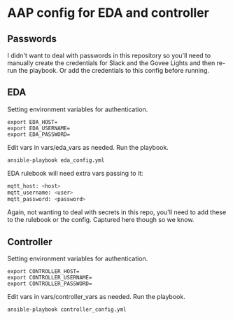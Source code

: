 AAP config for EDA and controller
=========

Passwords
------------

I didn't want to deal with passwords in this repository so you'll need to manually create the credentials for Slack and the Govee Lights and then re-run the playbook. Or add the credentials to this config before running.


EDA
------------

Setting environment variables for authentication. 

```
export EDA_HOST=
export EDA_USERNAME=
export EDA_PASSWORD=
```

Edit vars in vars/eda_vars as needed. Run the playbook.

```
ansible-playbook eda_config.yml
```

EDA rulebook will need extra vars passing to it:

```bash
mqtt_host: <host>
mqtt_username: <user>
mqtt_password: <password>
```

Again, not wanting to deal with secrets in this repo, you'll need to add these to the rulebook or the config. Captured here though so we know.

Controller
------------

Setting environment variables for authentication. 

```
export CONTROLLER_HOST=
export CONTROLLER_USERNAME=
export CONTROLLER_PASSWORD=
```

Edit vars in vars/controller_vars as needed. Run the playbook.

```
ansible-playbook controller_config.yml
